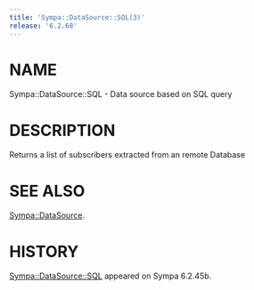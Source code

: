 ```yaml
---
title: 'Sympa::DataSource::SQL(3)'
release: '6.2.68'
---
```


# NAME

Sympa::DataSource::SQL - Data source based on SQL query

# DESCRIPTION

Returns a list of subscribers extracted from an remote Database

# SEE ALSO

[Sympa::DataSource](./Sympa-DataSource.3.md).

# HISTORY

[Sympa::DataSource::SQL](./Sympa-DataSource-SQL.3.md) appeared on Sympa 6.2.45b.
